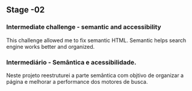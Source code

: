 ## Stage -02

### Intermediate challenge - semantic and accessibility

This challenge allowed me to fix semantic HTML. Semantic helps search engine works better and organized.

### Intermediário - Semântica e acessibilidade.

Neste projeto reestruturei a parte semântica com objtivo de organizar a página e melhorar a performance dos motores de busca.